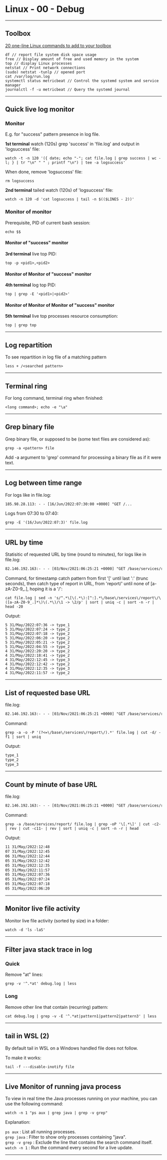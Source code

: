 # Linux - 00 - Debug

***

## Toolbox

[20 one-line Linux commands to add to your toolbox](https://www.redhat.com/sysadmin/one-line-linux-commands)

```console
df // report file system disk space usage
free // Display amount of free and used memory in the system
top // display Linux processes
netstat // Print network connections
(sudo) netstat -tunlp // opened port
cat /var/log/run.log
systemctl status metricbeat // Control the systemd system and service manager
journalctl -f -u metricbeat // Query the systemd journal
```

***

## Quick live log monitor

### Monitor

E.g. for "success" pattern presence in log file.

**1st terminal** watch (120s) grep 'success' in 'file.log' and output in 'logsuccess' file:

```console
watch -t -n 120 '({ date; echo "-"; cat file.log | grep success | wc -l; } | tr "\n" " " ; printf "\n") | tee -a logsuccess'
```

When done, remove 'logsuccess' file:

```console
rm logsuccess
```

**2nd terminal** tailed watch (120s) of 'logsuccess' file:

```console
watch -n 120 -d 'cat logsuccess | tail -n $(($LINES - 2))'
```

### Monitor of monitor

Prerequisite, PID of current bash session:

```console
echo $$
```

#### Monitor of "success" monitor

**3rd terminal** live top PID:

```console
top -p <pid1>,<pid2>
```

#### Monitor of Monitor of "success" monitor

**4th terminal** log top PID:

```console
top | grep -E '<pid1>|<pid2>'
```

#### Monitor of Monitor of Monitor of "success" monitor

**5th terminal** live top processes resource consumption:

```console
top | grep top
```

***

## Log repartition

To see repartition in log file of a matching pattern

```console
less + /<searched pattern>
```

***

## Terminal ring

For long command, terminal ring when finished:

```console
<long command>; echo -e "\a"
```

***

## Grep binary file

Grep binary file, or supposed to be (some text files are considered as):

```console
grep -a <pattern> file
```

Add -a argument to 'grep' command for processing a binary file as if it were text.

***

## Log between time range

For logs like in file.log:

```txt
185.98.28.113: - - [16/Jun/2022:07:30:00 +0000] "GET /...
```

Logs from 07:30 to 07:40:

```console
grep -E '(16/Jun/2022:07:3)' file.log
```

***

## URL by time

Statisitic of requested URL by time (round to minutes), for logs like in file.log:

```txt
82.146.192.163:- - - [03/Nov/2021:06:25:21 +0000] "GET /base/services/report/type_2/data...
```

Command, for timestamp catch pattern from first '[' until last ':' (trunc seconds), then catch type of report in URL, from 'report/' until none of \[a-zA-Z0-9_.\], hoping it is a '/':

```console
cat file.log | sed -n 's/^.*\[\(.*\):[^:].*\/base\/services\/report\/\([a-zA-Z0-9_.]*\)\(.*\)/\1 -> \2/p' | sort | uniq -c | sort -n -r | head -20
```

Output:

```console
5 31/May/2022:07:36 -> type_1
5 31/May/2022:07:24 -> type_2
5 31/May/2022:07:18 -> type_2
5 31/May/2022:06:20 -> type_2
5 31/May/2022:05:21 -> type_2
5 31/May/2022:04:55 -> type_2
4 31/May/2022:20:20 -> type_2
4 31/May/2022:18:41 -> type_2
4 31/May/2022:12:45 -> type_3
4 31/May/2022:12:42 -> type_2
4 31/May/2022:12:35 -> type_3
4 31/May/2022:11:57 -> type_2
```

***

## List of requested base URL

file.log:

```txt
82.146.192.163:- - - [03/Nov/2021:06:25:21 +0000] "GET /base/services/report/type_2/data...
```

Command:

```console
grep -a -o -P '(?<=\/base\/services\/report\/).*' file.log | cut -d/ -f1 | sort | uniq
```

Output:

```txt
type_1
type_2
type_3
```

***

## Count by minute of base URL

file.log:

```txt
82.146.192.163:- - - [03/Nov/2021:06:25:21 +0000] "GET /base/services/report/type_2/data...
```

Command:

```console
grep -a /base/services/report/ file.log | grep -oP '\[.*\]' | cut -c2- | rev | cut -c11- | rev | sort | uniq -c | sort -n -r | head
```

Output:

```txt
11 31/May/2022:12:48
07 31/May/2022:12:45
06 31/May/2022:12:44
05 31/May/2022:12:42
05 31/May/2022:12:35
05 31/May/2022:11:57
05 31/May/2022:07:36
05 31/May/2022:07:24
05 31/May/2022:07:18
05 31/May/2022:06:20
```

***

## Monitor live file activity

Monitor live file activity (sorted by size) in a folder:

```console
watch -d 'ls -laS'
```

***

## Filter java stack trace in log

### Quick

Remove "at" lines:

```console
grep -v '^.*at' debug.log | less
```

### Long

Remove other line that contain (recurring) pattern:

```console
cat debug.log | grep -v -E '^.*at|pattern1|pattern2|pattern3' | less
```

***

## tail in WSL (2)

By default tail in WSL on a Windows handled file does not follow.

To make it works:

```console
tail -f ---disable-inotify file
```

***

## Live Monitor of running java process

To view in real time the Java processes running on your machine, you can use the following command:

```console
watch -n 1 "ps aux | grep java | grep -v grep"
```

Explanation:

`ps aux` : List all running processes.  
`grep java` : Filter to show only processes containing "java".  
`grep -v grep` : Exclude the line that contains the search command itself.  
`watch -n 1` : Run the command every second for a live update.

***
